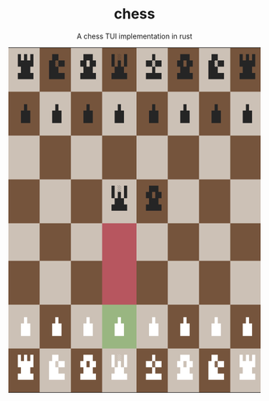 <div align="center">
<h1>chess</h1>
A chess TUI implementation in rust
</div>

![board](./assets/chess-board.png)
